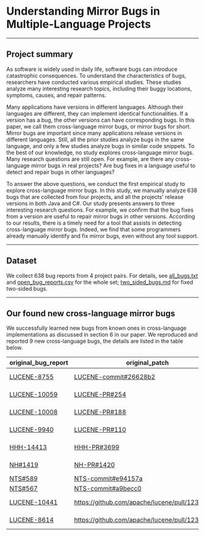 # Understanding Mirror Bugs in Multiple-Language Projects

---

## Project summary

As software is widely used in daily life, software bugs can introduce catastrophic consequences. To understand the characteristics of bugs, researchers have conducted various empirical studies. These studies analyze many interesting research topics, including their buggy locations, symptoms, causes, and repair patterns.

Many applications have versions in different languages. Although their languages are different, they can implement identical functionalities. If a version has a bug, the other versions can have corresponding bugs. In this paper, we call them cross-language mirror bugs, or mirror bugs for short. Mirror bugs are important since many applications release versions in different languages. Still, all the prior studies analyze bugs in the same language, and only a few studies analyze bugs in similar code snippets. To the best of our knowledge, no study explores cross-language mirror bugs. Many research questions are still open. For example, are there any cross-language mirror bugs in real projects? Are bug fixes in a language useful to detect and repair bugs in other languages?

To answer the above questions, we conduct the first empirical study to explore cross-language mirror bugs. In this study, we manually analyze 638 bugs that are collected from four projects, and all the projects' release versions in both Java and C\#. Our study presents answers to three interesting research questions. For example, we confirm that the bug fixes from a version are useful to repair mirror bugs in other versions. According to our results, there is a timely need for a tool that assists in detecting cross-language mirror bugs. Indeed, we find that some programmers already manually identify and fix mirror bugs, even without any tool support.

---
## Dataset

We collect 638 bug reports from 4 project pairs. For details, see [all_bugs.txt](https://anonymous.4open.science/r/cross-language-DD47/all_bugs.txt) and [open_bug_reports.csv](https://anonymous.4open.science/r/cross-language-DD47/open_bug_reports.csv) for the whole set; [two_sided_bugs.md](https://anonymous.4open.science/r/cross-language-DD47/two_sided_bugs.md) for fixed two-sided bugs.

---

## Our found new cross-language mirror bugs

We successfully learned new bugs from known ones in cross-language implementations as discussed in section 6 in our paper. We reproduced and reported 9 new cross-language bugs, the details are listed in the table below.

| original_bug_report | original_patch | our_bug_report | our_patch | our_patch_status |
| ------- | --------- | ----------- | ------- |  ------- |
| [LUCENE-8755](https://issues.apache.org/jira/browse/LUCENE-8755) | [LUCENE-commit\#26628b2](https://github.com/apache/lucene/commit/26628b2717a73235db56fde94f7f5b64cbc5b8b2) | [LUCENENET#644](https://github.com/apache/lucenenet/issues/644)            |    [LUCENENET-PR\#644](https://github.com/apache/lucenenet/pull/738/files)     | PR rejected |
| [LUCENE-10059](https://issues.apache.org/jira/browse/LUCENE-10059)  | [LUCENE-PR\#254](https://github.com/apache/lucene/pull/254/files)     | [LUCENENET#775](https://github.com/apache/lucenenet/issues/775)    | [LUCENENET-PR\#777](https://github.com/apache/lucenenet/pull/777/files)        |  PR accepted|
| [LUCENE-10008](https://issues.apache.org/jira/browse/LUCENE-10008)  | [LUCENE-PR\#188](https://github.com/apache/lucene/pull/188/files)          | [LUCENENET#780](https://github.com/apache/lucenenet/issues/780)            | [LUCENENET-PR\#781](https://github.com/apache/lucenenet/pull/781/files)      | Open |
| [LUCENE-9940](https://issues.apache.org/jira/browse/LUCENE-9940)    | [LUCENE-PR\#110](https://github.com/apache/lucene/pull/110/files)     | [LUCENENET#779](https://github.com/apache/lucenenet/issues/779)       | [LUCENENET-PR\#783](https://github.com/apache/lucenenet/pull/783/files)        | Open |
| [HHH-14413](https://hibernate.atlassian.net/browse/HHH-14413)       | [HHH-PR\#3699](https://github.com/hibernate/hibernate-orm/pull/3699/files)    |  [NH\#3198](https://github.com/nhibernate/nhibernate-core/issues/3198)           | [NH-PR\#3199](https://github.com/nhibernate/nhibernate-core/pull/3199/files)        | PR accepted |
| [NH\#1419](https://github.com/nhibernate/nhibernate-core/issues/1419)      | [NH-PR\#1420](https://github.com/nhibernate/nhibernate-core/pull/1420/files)     | [HHH-15848](https://hibernate.atlassian.net/browse/HHH-15848)         |  [HHH-PR\#5737](https://github.com/hibernate/hibernate-orm/pull/5737/files)      | Open |
| [NTS\#589](https://github.com/NetTopologySuite/NetTopologySuite/issues/589)      | [NTS-commit\#e94157a](https://github.com/NetTopologySuite/NetTopologySuite/commit/e94157ac19e97fbbdf0808f18bac8ea899288516)          |  [JTS\#939](https://github.com/locationtech/jts/issues/939)       | [JTS-PR\#941](https://github.com/locationtech/jts/pull/941/files)       | Open |
| [NTS\#567](https://github.com/NetTopologySuite/NetTopologySuite/issues/567)      | [NTS-commit\#a9becc0](https://github.com/NetTopologySuite/NetTopologySuite/commit/a9becc07dcad66fc9405d1869364ac8e6ce8650d)          |  [JTS\#919](https://github.com/locationtech/jts/issues/919)           | [JTS-PR\#922](https://github.com/locationtech/jts/pull/922/files)        | PR accepted  |
| [LUCENE-10441](https://issues.apache.org/jira/browse/LUCENE-10441) | https://github.com/apache/lucene/pull/12392/files | [LUCENENET#1003](https://github.com/apache/lucenenet/issues/1003) | [LUCENENET-PR#1003](https://github.com/apache/lucenenet/issues/1003) | Open |
| [LUCENE-8614](https://issues.apache.org/jira/browse/LUCENE-8614) | https://github.com/apache/lucene/pull/12392/files | [LUCENENET#1003](https://github.com/apache/lucenenet/issues/1003) | [LUCENENET-PR#1003](https://github.com/apache/lucenenet/issues/1003) | Open |
